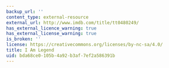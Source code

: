 ```yaml
---
backup_url: ''
content_type: external-resource
external_url: http://www.imdb.com/title/tt0480249/
has_external_licence_warning: true
has_external_license_warning: true
is_broken: ''
license: https://creativecommons.org/licenses/by-nc-sa/4.0/
title: I Am Legend
uid: bda68ce0-105b-4a92-b3af-7ef2a586391b
---
```

